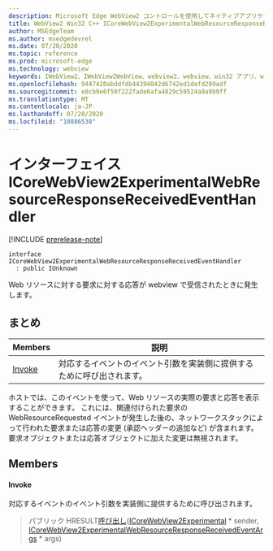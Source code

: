 ```yaml
---
description: Microsoft Edge WebView2 コントロールを使用してネイティブアプリケーションに web 技術 (HTML、CSS、JavaScript) を埋め込む
title: WebView2 Win32 C++ ICoreWebView2ExperimentalWebResourceResponseReceivedEventHandler
author: MSEdgeTeam
ms.author: msedgedevrel
ms.date: 07/20/2020
ms.topic: reference
ms.prod: microsoft-edge
ms.technology: webview
keywords: IWebView2、IWebView2WebView、webview2、webview、win32 アプリ、win32、edge、ICoreWebView2、ICoreWebView2Controller、browser control、edge html、ICoreWebView2ExperimentalWebResourceResponseReceivedEventHandler
ms.openlocfilehash: 9447420abddfdb44394042d6742ed1dafd299adf
ms.sourcegitcommit: e0cb9e6f59f222fade6afa4829c59524a9a9b9ff
ms.translationtype: MT
ms.contentlocale: ja-JP
ms.lasthandoff: 07/20/2020
ms.locfileid: "10886538"
---
```

# インターフェイス ICoreWebView2ExperimentalWebResourceResponseReceivedEventHandler 

[!INCLUDE [prerelease-note](../../includes/prerelease-note.md)]

```
interface ICoreWebView2ExperimentalWebResourceResponseReceivedEventHandler
  : public IUnknown
```

Web リソースに対する要求に対する応答が webview で受信されたときに発生します。

## まとめ

 Members                        | 説明
--------------------------------|---------------------------------------------
[Invoke](#invoke) | 対応するイベントのイベント引数を実装側に提供するために呼び出されます。

ホストでは、このイベントを使って、Web リソースの実際の要求と応答を表示することができます。 これには、関連付けられた要求の WebResourceRequested イベントが発生した後の、ネットワークスタックによって行われた要求または応答の変更 (承認ヘッダーの追加など) が含まれます。 要求オブジェクトまたは応答オブジェクトに加えた変更は無視されます。

## Members

#### Invoke 

対応するイベントのイベント引数を実装側に提供するために呼び出されます。

> パブリック HRESULT[呼び出し](#invoke)([ICoreWebView2Experimental](icorewebview2experimental.md) * sender, [ICoreWebView2ExperimentalWebResourceResponseReceivedEventArgs](icorewebview2experimentalwebresourceresponsereceivedeventargs.md) * args)

